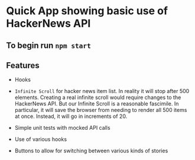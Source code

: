# Quick App showing basic use of HackerNews API

## To begin run `npm start`

## Features

- Hooks

- `Infinite Scroll` for hacker news item list. In reality it will stop after 500 elements. Creating a real infinite scroll would require changes to the HackerNews API. But our Infinite Scroll is a reasonable fascimile. In particular, it will save the browser from needing to render all 500 items at once. Instead, it will go in increments of 20.

- Simple unit tests with mocked API calls

- Use of various hooks

- Buttons to allow for switching between various kinds of stories
